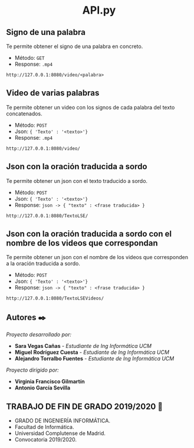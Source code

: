 <h1 align="center">API.py</h1>


## Signo de una palabra

Te permite obtener el signo de una palabra en concreto. 
* Método: ``GET``
* Response: ``.mp4``

```
http://127.0.0.1:8080/video/<palabra>
```

## Video de varias palabras

Te permite obtener un video con los signos de cada palabra del texto concatenados.
* Método: ``POST``
* Json: ``{ 'Texto' : '<texto>'}``
* Response: ``.mp4``

```
http://127.0.0.1:8080/video/
```

## Json con la oración traducida a sordo

Te permite obtener un json con el texto traducido a sordo.
* Método: ``POST``
* Json: ``{ 'Texto' : '<texto>'}``
* Response: ``json -> { "texto" : <frase traducida> } ``

```
http://127.0.0.1:8080/TextoLSE/
```

## Json con la oración traducida a sordo con el nombre de los videos que correspondan

Te permite obtener un json con el nombre de los videos que corresponden a la oración traducida a sordo.
* Método: ``POST``
* Json: ``{ 'Texto' : '<texto>'}``
* Response: ``json -> { "texto" : <frase traducida> } ``

```
http://127.0.0.1:8080/TextoLSEVideos/
```

## Autores ✒️

_Proyecto desarrollado por:_

* **Sara Vegas Cañas** - *Estudiante de Ing Informática UCM* 
* **Miguel Rodríguez Cuesta** - *Estudiante de Ing Informática UCM*
* **Alejandro Torralbo Fuentes** - *Estudiante de Ing Informática UCM*

_Proyecto dirigido por:_

* **Virginia Francisco Gilmartín**
* **Antonio García Sevilla** 


<h2>TRABAJO DE FIN DE GRADO 2019/2020 📌</h2> 

* GRADO DE INGENIERÍA INFORMÁTICA.
* Facultad de Informática.
* Universidad Complutense de Madrid.
* Convocatoria 2019/2020.
